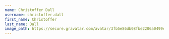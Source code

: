 ```yaml
---
name: Christoffer Dall
username: christoffer.dall
first_name: Christoffer
last_name: Dall
image_path: https://secure.gravatar.com/avatar/3fb5e86db08fbe2206a0499e1d066291
---
```

